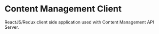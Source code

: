 # Content Management Client

ReactJS/Redux client side application used with Content Management API Server.